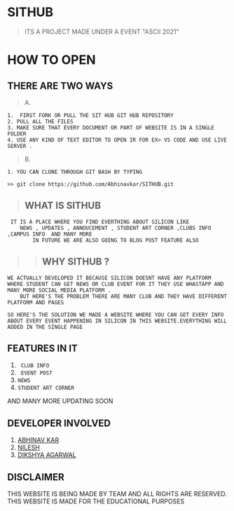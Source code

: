 # SITHUB
> ITS A PROJECT MADE UNDER A EVENT "ASCII 2021"


<h1>HOW TO OPEN  </h1>

## THERE ARE TWO WAYS
>A.
```
1.  FIRST FORK OR PULL THE SIT HUB GIT HUB REPOSITORY 
2. PULL ALL THE FILES
3. MAKE SURE THAT EVERY DOCUMENT OR PART OF WEBSITE IS IN A SINGLE FOLDER 
4. USE ANY KIND OF TEXT EDITOR TO OPEN IR FOR EX> VS CODE AND USE LIVE SERVER .
```
>B.
``` 
1. YOU CAN CLONE THROUGH GIT BASH BY TYPING 
	
>> git clone https://github.com/Abhinavkar/SITHUB.git
 ```
 > <H2> WHAT IS SITHUB</H2>
	 IT IS A PLACE WHERE YOU FIND EVERTHING ABOUT SILICON LIKE 
		NEWS , UPDATES , ANNOUCEMENT , STUDENT ART CORNER ,CLUBS INFO ,CAMPUS INFO  AND MANY MORE 
			IN FUTURE WE ARE ALSO GOING TO BLOG POST FEATURE ALSO 
 

 >> <H2>WHY SITHUB ?
 	WE ACTUALLY DEVELOPED IT BECAUSE SILICON DOESNT HAVE ANY PLATFORM WHERE STUDENT CAN GET NEWS OR CLUB EVENT FOR IT THEY USE WHASTAPP AND MANY MORE SOCIAL MEDIA PLATFORM .
		BUT HERE'S THE PROBLEM THERE ARE MANY CLUB AND THEY HAVE DIFFERENT PLATFORM AND PAGES 

	SO HERE'S THE SOLUTION WE MADE A WEBSITE WHERE YOU CAN GET EVERY INFO ABOUT EVERY EVENT HAPPENING IN SILICON IN THIS WEBSITE.EVERYTHING WILL ADDED IN THE SINGLE PAGE 


## FEATURES IN IT 
1. ``` CLUB INFO```
2. ``` EVENT POST```
3. ``` NEWS ```
4. ```STUDENT ART CORNER ```

AND MANY MORE UPDATING SOON 
## DEVELOPER INVOLVED 
1. <a href=https://github.com/Abhinavkar>ABHINAV KAR</a>
2. <a href=https://github.com/nileshkr17>NILESH </a>
3. <a href= "https://github.com/DIKSHYA2002">DIKSHYA AGARWAL </a>
## DISCLAIMER 
 THIS WEBSITE IS BEING MADE BY TEAM AND ALL RIGHTS ARE RESERVED. THIS WEBSITE IS MADE FOR THE EDUCATIONAL PURPOSES 